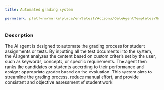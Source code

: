 ```yaml
---
title: Automated grading system

permalink: platform/marketplace/en/latest/Actions/GaleAgentTemplates/GaleTL_021
---
```

### Description

The AI agent is designed to automate the grading process for student assignments or tests. By inputting all the test documents into the system, the AI agent analyzes the content based on custom criteria set by the user, such as keywords, concepts, or specific requirements. The agent then ranks the candidates or students according to their performance and assigns appropriate grades based on the evaluation. This system aims to streamline the grading process, reduce manual effort, and provide consistent and objective assessment of student work